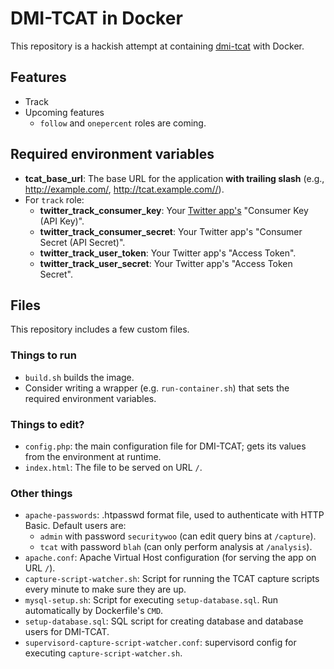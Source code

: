 # DMI-TCAT in Docker

This repository is a hackish attempt at containing [dmi-tcat](https://github.com/digitalmethodsinitiative/dmi-tcat) with Docker.

## Features

- Track
- Upcoming features
  - `follow` and `onepercent` roles are coming.

## Required environment variables

- __tcat_base_url__: The base URL for the application __with trailing slash__ (e.g., http://example.com/, http://tcat.example.com//).
- For `track` role:
    - __twitter_track_consumer_key__: Your [Twitter app's](https://apps.twitter.com) "Consumer Key (API Key)".
    - __twitter_track_consumer_secret__: Your Twitter app's "Consumer Secret (API Secret)".
    - __twitter_track_user_token__: Your Twitter app's "Access Token".
    - __twitter_track_user_secret__: Your Twitter app's "Access Token Secret".

## Files

This repository includes a few custom files.

### Things to run

- `build.sh` builds the image.
- Consider writing a wrapper (e.g.  `run-container.sh`) that sets the required environment variables.

### Things to edit?

- `config.php`: the main configuration file for DMI-TCAT; gets its values from the environment at runtime.
- `index.html`: The file to be served on URL `/`.

### Other things

- `apache-passwords`: .htpasswd format file, used to authenticate with HTTP Basic. Default users are:
  - `admin` with password `securitywoo` (can edit query bins at `/capture`).
  - `tcat` with password `blah` (can only perform analysis at `/analysis`).
- `apache.conf`: Apache Virtual Host configuration (for serving the app on URL `/`).
- `capture-script-watcher.sh`: Script for running the TCAT capture scripts every minute to make sure they are up.
- `mysql-setup.sh`: Script for executing `setup-database.sql`. Run automatically by Dockerfile's `CMD`.
- `setup-database.sql`: SQL script for creating database and database users for DMI-TCAT.
- `supervisord-capture-script-watcher.conf`: supervisord config for executing `capture-script-watcher.sh`.
